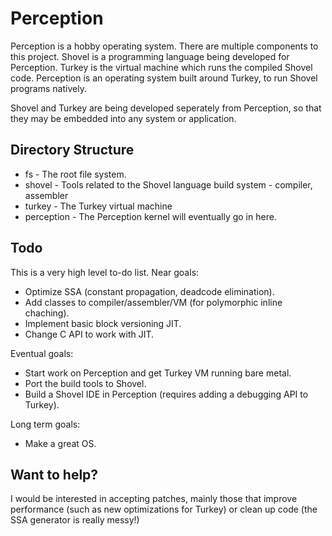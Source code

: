 # Perception

Perception is a hobby operating system. There are multiple components to this project. Shovel is a programming language being developed for Perception. Turkey is
the virtual machine which runs the compiled Shovel code. Perception is an operating system built around Turkey, to run Shovel programs natively.

Shovel and Turkey are being developed seperately from Perception, so that they may be embedded into any system or application.

## Directory Structure
- fs - The root file system.
- shovel - Tools related to the Shovel language build system - compiler, assembler
- turkey - The Turkey virtual machine
- perception - The Perception kernel will eventually go in here.

## Todo
This is a very high level to-do list. Near goals:
- Optimize SSA (constant propagation, deadcode elimination).
- Add classes to compiler/assembler/VM (for polymorphic inline chaching).
- Implement basic block versioning JIT.
- Change C API to work with JIT.

Eventual goals:
- Start work on Perception and get Turkey VM running bare metal.
- Port the build tools to Shovel.
- Build a Shovel IDE in Perception (requires adding a debugging API to Turkey).

Long term goals:
- Make a great OS.

## Want to help?
I would be interested in accepting patches, mainly those that improve performance (such as new optimizations for Turkey) or clean up
code (the SSA generator is really messy!)
